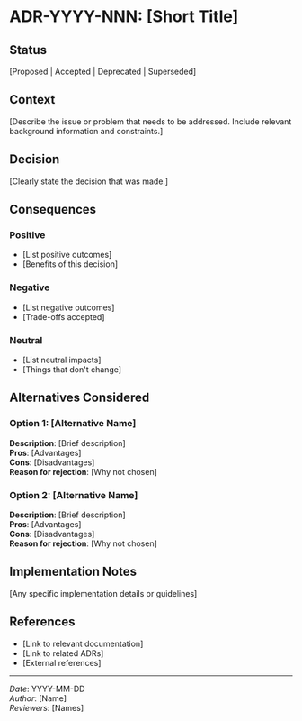 # ADR-YYYY-NNN: [Short Title]

## Status
[Proposed | Accepted | Deprecated | Superseded]

## Context
[Describe the issue or problem that needs to be addressed. Include relevant background information and constraints.]

## Decision
[Clearly state the decision that was made.]

## Consequences

### Positive
- [List positive outcomes]
- [Benefits of this decision]

### Negative
- [List negative outcomes]
- [Trade-offs accepted]

### Neutral
- [List neutral impacts]
- [Things that don't change]

## Alternatives Considered

### Option 1: [Alternative Name]
**Description**: [Brief description]  
**Pros**: [Advantages]  
**Cons**: [Disadvantages]  
**Reason for rejection**: [Why not chosen]

### Option 2: [Alternative Name]
**Description**: [Brief description]  
**Pros**: [Advantages]  
**Cons**: [Disadvantages]  
**Reason for rejection**: [Why not chosen]

## Implementation Notes
[Any specific implementation details or guidelines]

## References
- [Link to relevant documentation]
- [Link to related ADRs]
- [External references]

---
*Date*: YYYY-MM-DD  
*Author*: [Name]  
*Reviewers*: [Names]